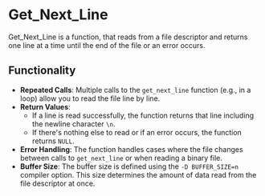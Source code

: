 # Get_Next_Line

Get_Next_Line is a function, that reads from a file descriptor and returns one line at a time until the end of the file or an error occurs.

## Functionality

- **Repeated Calls**: Multiple calls to the `get_next_line` function (e.g., in a loop) allow you to read the file line by line.
- **Return Values**:
  - If a line is read successfully, the function returns that line including the newline character `\n`.
  - If there's nothing else to read or if an error occurs, the function returns `NULL`.
- **Error Handling**: The function handles cases where the file changes between calls to `get_next_line` or when reading a binary file.
- **Buffer Size**: The buffer size is defined using the `-D BUFFER_SIZE=n` compiler option. This size determines the amount of data read from the file descriptor at once.
